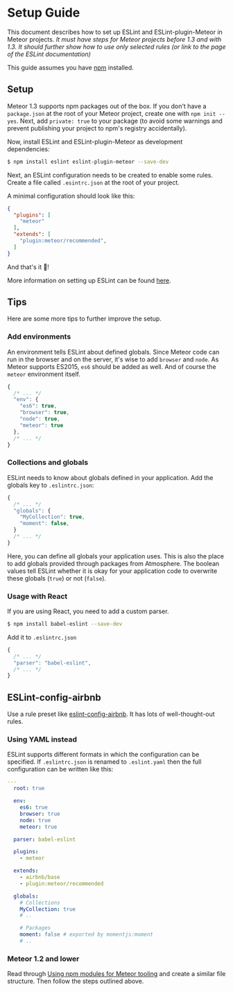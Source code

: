 # Setup Guide

This document describes how to set up ESLint and ESLint-plugin-Meteor in Meteor projects.
*It must have steps for Meteor projects before 1.3 and with 1.3.*
*It should further show how to use only selected rules (or link to the page of the ESLint documentation)*


This guide assumes you have [npm](https://www.npmjs.com/) installed.

## Setup
Meteor 1.3 supports npm packages out of the box. If you don't have a `package.json` at the root of your Meteor project, create one with `npm init --yes`. Next, add `private: true` to your package (to avoid some warnings and prevent publishing your project to npm's registry accidentally).

Now, install ESLint and ESLint-plugin-Meteor as development dependencies:

```bash
$ npm install eslint eslint-plugin-meteor --save-dev
```

Next, an ESLint configuration needs to be created to enable some rules.
Create a file called `.esintrc.json` at the root of your project.

A minimal configuration should look like this:

```json
{
  "plugins": [
    "meteor"
  ],
  "extends": [
    "plugin:meteor/recommended",
  ]
}
```


And that's it 🎉!


More information on setting up ESLint can be found [here](http://eslint.org/docs/user-guide/configuring).

## Tips

Here are some more tips to further improve the setup.


### Add environments
An environment tells ESLint about defined globals.
Since Meteor code can run in the browser and on the server, it's wise to add `browser` and `node`. As Meteor supports ES2015, `es6` should be added as well. And of course the `meteor` environment itself.

```js
{
  /* ... */
  "env": {
    "es6": true,
    "browser": true,
    "node": true,
    "meteor": true
  },
  /* ... */
}
```


### Collections and globals
ESLint needs to know about globals defined in your application.
Add the globals key to `.eslintrc.json`:

```js
{
  /* ... */
  "globals": {
    "MyCollection": true,
    "moment": false,
  }
  /* ... */
}
```

Here, you can define all globals your application uses. This is also the place to add globals provided through packages from Atmosphere. The boolean values tell ESLint whether it is okay for your application code to overwrite these globals (`true`) or not (`false`).


### Usage with React
If you are using React, you need to add a custom parser.

```bash
$ npm install babel-eslint --save-dev
```


Add it to `.eslintrc.json`

```js
{
  /* ... */
  "parser": "babel-eslint",
  /* ... */
}
```


## ESLint-config-airbnb
Use a rule preset like [eslint-config-airbnb](https://www.npmjs.com/package/eslint-config-airbnb).
It has lots of well-thought-out rules.


### Using YAML instead
ESLint supports different formats in which the configuration can be specified.
If `.eslintrc.json` is renamed to `.eslint.yaml` then the full configuration can be written like this:

```yaml
---
  root: true

  env:
    es6: true
    browser: true
    node: true
    meteor: true

  parser: babel-eslint

  plugins:
    - meteor

  extends:
    - airbnb/base
    - plugin:meteor/recommended

  globals:
    # Collections
    MyCollection: true
    # ..

    # Packages
    moment: false # exported by momentjs:moment
    # ..
```

### Meteor 1.2 and lower

Read through [Using npm modules for Meteor tooling](https://medium.com/@dferber90/using-npm-modules-for-meteor-tooling-d70c162d058#.ro83m7f48) and create a similar file structure. Then follow the steps outlined above.
